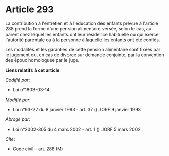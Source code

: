 # Article 293

La contribution à l'entretien et à l'éducation des enfants prévue à l'article 288 prend la forme d'une pension alimentaire
versée, selon le cas, au parent chez lequel les enfants ont leur résidence habituelle ou qui exerce l'autorité parentale ou à
la personne à laquelle les enfants ont été confiés.

Les modalités et les garanties de cette pension alimentaire sont fixées par le jugement ou, en cas de divorce sur demande
conjointe, par la convention des époux homologuée par le juge.

**Liens relatifs à cet article**

_Codifié par_:

  - Loi n°1803-03-14

_Modifié par_:

  - Loi n°93-22 du 8 janvier 1993 - art. 37 () JORF 9 janvier 1993

_Abrogé par_:

  - Loi n°2002-305 du 4 mars 2002 - art. 1 () JORF 5 mars 2002

_Cite_:

  - Code civil - art. 288 (M)
